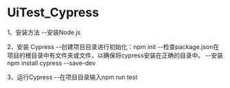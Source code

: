 # UiTest_Cypress
1、安装方法
--安装Node.js


2、安装 Cypress
--创建项目目录进行初始化：npm init
--检查package.json在项目的根目录中有文件夹或文件，以确保将cypress安装在正确的目录中。
--安装npm install cypress --save-dev


3、运行Cypress
--在项目目录输入npm run  test